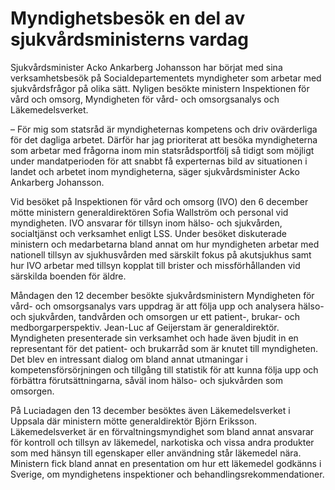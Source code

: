 # Myndighetsbesök en del av sjukvårdsministerns vardag

Sjukvårdsminister Acko Ankarberg Johansson har börjat med sina verksamhetsbesök på Socialdepartementets myndigheter som arbetar med sjukvårdsfrågor på olika sätt. Nyligen besökte ministern Inspektionen för vård och omsorg, Myndigheten för vård- och omsorgsanalys och Läkemedelsverket.

– För mig som statsråd är myndigheternas kompetens och driv ovärderliga för det dagliga arbetet. Därför har jag prioriterat att besöka myndigheterna som arbetar med frågorna inom min statsrådsportfölj så tidigt som möjligt under mandatperioden för att snabbt få experternas bild av situationen i landet och arbetet inom myndigheterna, säger sjukvårdsminister Acko Ankarberg Johansson.

Vid besöket på Inspektionen för vård och omsorg (IVO) den 6 december mötte ministern generaldirektören Sofia Wallström och personal vid myndigheten. IVO ansvarar för tillsyn inom hälso- och sjukvården, socialtjänst och verksamhet enligt LSS. Under besöket diskuterade ministern och medarbetarna bland annat om hur myndigheten arbetar med nationell tillsyn av sjukhusvården med särskilt fokus på akutsjukhus samt hur IVO arbetar med tillsyn kopplat till brister och missförhållanden vid särskilda boenden för äldre.

Måndagen den 12 december besökte sjukvårdsministern Myndigheten för vård- och omsorgsanalys vars uppdrag är att följa upp och analysera hälso- och sjukvården, tandvården och omsorgen ur ett patient-, brukar- och medborgarperspektiv. Jean-Luc af Geijerstam är generaldirektör. Myndigheten presenterade sin verksamhet och hade även bjudit in en representant för det patient- och brukarråd som är knutet till myndigheten. Det blev en intressant dialog om bland annat utmaningar i kompetensförsörjningen och tillgång till statistik för att kunna följa upp och förbättra förutsättningarna, såväl inom hälso- och sjukvården som omsorgen.

På Luciadagen den 13 december besöktes även Läkemedelsverket i Uppsala där ministern mötte generaldirektör Björn Eriksson. Läkemedelsverket är en förvaltningsmyndighet som bland annat ansvarar för kontroll och tillsyn av läkemedel, narkotiska och vissa andra produkter som med hänsyn till egenskaper eller användning står läkemedel nära. Ministern fick bland annat en presentation om hur ett läkemedel godkänns i Sverige, om myndighetens inspektioner och behandlingsrekommendationer.
